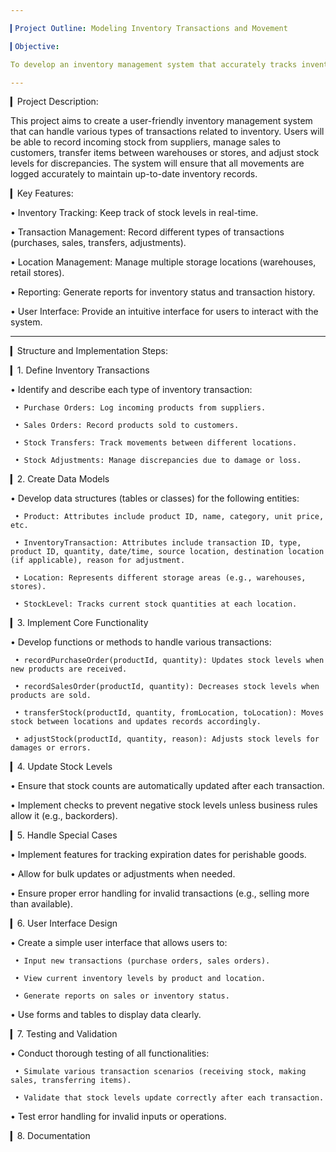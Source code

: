 ```yaml
---

▎Project Outline: Modeling Inventory Transactions and Movement

▎Objective:

To develop an inventory management system that accurately tracks inventory transactions and movements, ensuring real-time visibility of stock levels across various locations. The system will handle receiving, transferring, selling, and adjusting inventory, providing a reliable way to manage stock.

---
```


▎Project Description:

This project aims to create a user-friendly inventory management system that can handle various types of transactions related to inventory. Users will be able to record incoming stock from suppliers, manage sales to customers, transfer items between warehouses or stores, and adjust stock levels for discrepancies. The system will ensure that all movements are logged accurately to maintain up-to-date inventory records.

▎Key Features:

• Inventory Tracking: Keep track of stock levels in real-time.

• Transaction Management: Record different types of transactions (purchases, sales, transfers, adjustments).

• Location Management: Manage multiple storage locations (warehouses, retail stores).

• Reporting: Generate reports for inventory status and transaction history.

• User Interface: Provide an intuitive interface for users to interact with the system.

---

▎Structure and Implementation Steps:

▎1. Define Inventory Transactions

   • Identify and describe each type of inventory transaction:

     • Purchase Orders: Log incoming products from suppliers.

     • Sales Orders: Record products sold to customers.

     • Stock Transfers: Track movements between different locations.

     • Stock Adjustments: Manage discrepancies due to damage or loss.

▎2. Create Data Models

   • Develop data structures (tables or classes) for the following entities:

     • Product: Attributes include product ID, name, category, unit price, etc.

     • InventoryTransaction: Attributes include transaction ID, type, product ID, quantity, date/time, source location, destination location (if applicable), reason for adjustment.

     • Location: Represents different storage areas (e.g., warehouses, stores).

     • StockLevel: Tracks current stock quantities at each location.

▎3. Implement Core Functionality

   • Develop functions or methods to handle various transactions:

     • recordPurchaseOrder(productId, quantity): Updates stock levels when new products are received.

     • recordSalesOrder(productId, quantity): Decreases stock levels when products are sold.

     • transferStock(productId, quantity, fromLocation, toLocation): Moves stock between locations and updates records accordingly.

     • adjustStock(productId, quantity, reason): Adjusts stock levels for damages or errors.

▎4. Update Stock Levels

   • Ensure that stock counts are automatically updated after each transaction.

   • Implement checks to prevent negative stock levels unless business rules allow it (e.g., backorders).

▎5. Handle Special Cases

   • Implement features for tracking expiration dates for perishable goods.

   • Allow for bulk updates or adjustments when needed.

   • Ensure proper error handling for invalid transactions (e.g., selling more than available).

▎6. User Interface Design

   • Create a simple user interface that allows users to:

     • Input new transactions (purchase orders, sales orders).

     • View current inventory levels by product and location.

     • Generate reports on sales or inventory status.

   • Use forms and tables to display data clearly.

▎7. Testing and Validation

   • Conduct thorough testing of all functionalities:

     • Simulate various transaction scenarios (receiving stock, making sales, transferring items).

     • Validate that stock levels update correctly after each transaction.

• Test error handling for invalid inputs or operations.

▎8. Documentation
